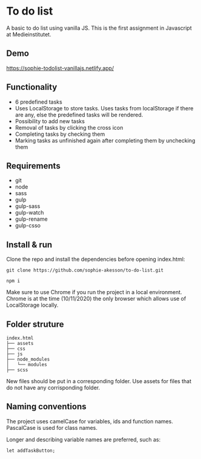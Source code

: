 # To do list

A basic to do list using vanilla JS. This is the first assignment in Javascript at Medieinstitutet. 

## Demo
https://sophie-todolist-vanillajs.netlify.app/

## Functionality

- 6 predefined tasks
- Uses LocalStorage to store tasks. Uses tasks from localStorage if there are any, else the predefined tasks will be rendered.
- Possibility to add new tasks
- Removal of tasks by clicking the cross icon
- Completing tasks by checking them
- Marking tasks as unfinished again after completing them by unchecking them

## Requirements

- git
- node
- sass
- gulp
- gulp-sass
- gulp-watch
- gulp-rename
- gulp-csso

##  Install & run

Clone the repo and install the dependencies before opening index.html:

```
git clone https://github.com/sophie-akesson/to-do-list.git
```

```
npm i
```

Make sure to use Chrome if you run the project in a local environment. Chrome is at the time (10/11/2020) the only browser which allows use of LocalStorage locally.

## Folder struture

```
index.html
├── assets
├── css
├── js
├── node_modules
│   └── modules
├── scss
```

New files should be put in a corresponding folder. Use assets for files that do not have any corrisponding folder.

## Naming conventions

The project uses camelCase for variables, ids and function names. PascalCase is used for class names.

Longer and describing variable names are preferred, such as:

```
let addTaskButton;
```
